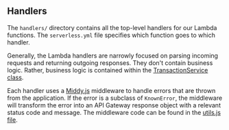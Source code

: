 ## Handlers

The `handlers/` directory contains all the top-level handlers for our Lambda functions. The `serverless.yml` file specifies which function goes to which handler.

Generally, the Lambda handlers are narrowly focused on parsing incoming requests and returning outgoing responses. They don't contain business logic. Rather, business logic is contained within the [TransactionService class](./../transactions).

Each handler uses a [Middy.js](https://middy.js.org/) middleware to handle errors that are thrown from the application. If the error is a subclass of `KnownError`, the middleware will transform the error into an API Gateway response object with a relevant status code and message. The middleware code can be found in the [utils.js file](./utils.js).
